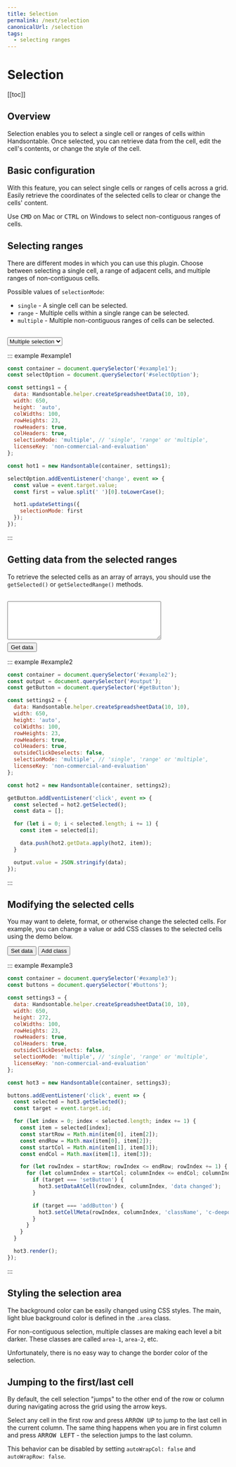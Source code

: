 ```yaml
---
title: Selection
permalink: /next/selection
canonicalUrl: /selection
tags:
  - selecting ranges
---
```


# Selection

[[toc]]

## Overview

Selection enables you to select a single cell or ranges of cells within Handsontable. Once selected, you can retrieve data from the cell, edit the cell's contents, or change the style of the cell.

## Basic configuration

With this feature, you can select single cells or ranges of cells across a grid. Easily retrieve the coordinates of the selected cells to clear or change the cells' content.

Use <kbd>CMD</kbd> on Mac or <kbd>CTRL</kbd> on Windows to select non-contiguous ranges of cells.

## Selecting ranges

There are different modes in which you can use this plugin. Choose between selecting a single cell, a range of adjacent cells, and multiple ranges of non-contiguous cells.

Possible values of `selectionMode`:

- `single` - A single cell can be selected.
- `range` - Multiple cells within a single range can be selected.
- `multiple` - Multiple non-contiguous ranges of cells can be selected.

<div>
  <select id="selectOption" style="width: auto; margin-top: 16px">
    <option>Single selection</option>
    <option>Range selection</option>
    <option selected="selected">Multiple selection</option>
  </select>
</div>

::: example #example1
```js
const container = document.querySelector('#example1');
const selectOption = document.querySelector('#selectOption');

const settings1 = {
  data: Handsontable.helper.createSpreadsheetData(10, 10),
  width: 650,
  height: 'auto',
  colWidths: 100,
  rowHeights: 23,
  rowHeaders: true,
  colHeaders: true,
  selectionMode: 'multiple', // 'single', 'range' or 'multiple',
  licenseKey: 'non-commercial-and-evaluation'
};

const hot1 = new Handsontable(container, settings1);

selectOption.addEventListener('change', event => {
  const value = event.target.value;
  const first = value.split(' ')[0].toLowerCase();

  hot1.updateSettings({
    selectionMode: first
  });
});
```
:::

## Getting data from the selected ranges

To retrieve the selected cells as an array of arrays, you should use the `getSelected()` or `getSelectedRange()` methods.

<textarea style="margin: 16px 0 7px; width: 350px; height: 87px" id="output"></textarea>
<div>
  <button id="getButton">Get data</button>
</div>

::: example #example2
```js
const container = document.querySelector('#example2');
const output = document.querySelector('#output');
const getButton = document.querySelector('#getButton');

const settings2 = {
  data: Handsontable.helper.createSpreadsheetData(10, 10),
  width: 650,
  height: 'auto',
  colWidths: 100,
  rowHeights: 23,
  rowHeaders: true,
  colHeaders: true,
  outsideClickDeselects: false,
  selectionMode: 'multiple', // 'single', 'range' or 'multiple',
  licenseKey: 'non-commercial-and-evaluation'
};

const hot2 = new Handsontable(container, settings2);

getButton.addEventListener('click', event => {
  const selected = hot2.getSelected();
  const data = [];

  for (let i = 0; i < selected.length; i += 1) {
    const item = selected[i];

    data.push(hot2.getData.apply(hot2, item));
  }

  output.value = JSON.stringify(data);
});
```
:::

## Modifying the selected cells

You may want to delete, format, or otherwise change the selected cells. For example, you can change a value or add CSS classes to the selected cells using the demo below.

<div id="buttons" style="margin-top: 10px">
  <button id="setButton">Set data</button>
  <button id="addButton">Add class</button>
</div>

::: example #example3
```js
const container = document.querySelector('#example3');
const buttons = document.querySelector('#buttons');

const settings3 = {
  data: Handsontable.helper.createSpreadsheetData(10, 10),
  width: 650,
  height: 272,
  colWidths: 100,
  rowHeights: 23,
  rowHeaders: true,
  colHeaders: true,
  outsideClickDeselects: false,
  selectionMode: 'multiple', // 'single', 'range' or 'multiple',
  licenseKey: 'non-commercial-and-evaluation'
};

const hot3 = new Handsontable(container, settings3);

buttons.addEventListener('click', event => {
  const selected = hot3.getSelected();
  const target = event.target.id;

  for (let index = 0; index < selected.length; index += 1) {
    const item = selected[index];
    const startRow = Math.min(item[0], item[2]);
    const endRow = Math.max(item[0], item[2]);
    const startCol = Math.min(item[1], item[3]);
    const endCol = Math.max(item[1], item[3]);

    for (let rowIndex = startRow; rowIndex <= endRow; rowIndex += 1) {
      for (let columnIndex = startCol; columnIndex <= endCol; columnIndex += 1) {
        if (target === 'setButton') {
          hot3.setDataAtCell(rowIndex, columnIndex, 'data changed');
        }

        if (target === 'addButton') {
          hot3.setCellMeta(rowIndex, columnIndex, 'className', 'c-deeporange');
        }
      }
    }
  }

  hot3.render();
});
```
:::

## Styling the selection area

The background color can be easily changed using CSS styles. The main, light blue background color is defined in the `.area` class.

For non-contiguous selection, multiple classes are making each level a bit darker. These classes are called `area-1`, `area-2`, etc.

Unfortunately, there is no easy way to change the border color of the selection.

## Jumping to the first/last cell

By default, the cell selection "jumps" to the other end of the row or column during navigating across the grid using the arrow keys.

Select any cell in the first row and press <kbd>ARROW UP</kbd> to jump to the last cell in the current column. The same thing happens when you are in first column and press <kbd>ARROW LEFT</kbd> - the selection jumps to the last column.

 This behavior can be disabled by setting `autoWrapCol: false` and `autoWrapRow: false`.


